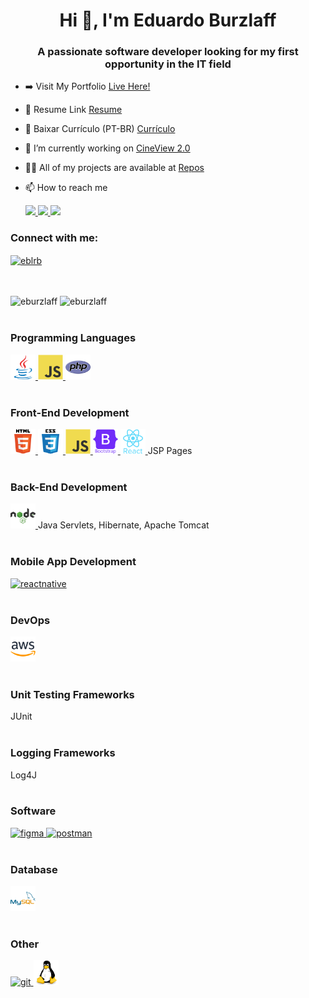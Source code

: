 <h1 align="center">Hi 👋, I'm Eduardo Burzlaff</h1>
<h3 align="center">A passionate software developer looking for my first opportunity in the IT field</h3>

- ➡️ Visit My Portfolio <a href="https://eburzlaff.netlify.app/" target="_blank">Live Here!</a>

- 📄 Resume Link <a href="https://1drv.ms/b/c/895dd7cf88fd96a7/EZ15PnqXXXBEgo7XZGLhBl8BkVHUPOwjfD2Pq78JZrKwRg" target="_blank">Resume</a>

- 📄 Baixar Currículo (PT-BR) <a href="https://1drv.ms/b/c/895dd7cf88fd96a7/EWFp31o4T09KuUeYEuG7BGkBuYFPFi5I-fv4FY3KMtl69w?e=7t8Pjo" target="_blank">Currículo</a>


- 🔭 I’m currently working on <a href="https://github.com/eburzlaff/cine-view-2.0-movie-app" target="_blank">CineView 2.0</a>

- 👨‍💻 All of my projects are available at <a href="https://github.com/eburzlaff?tab=repositories" target="_blank">Repos</a>

- 📫 How to reach me

    <a href="mailto:du.di.99@hotmail.com" target="_blank">
      <img src="https://img.shields.io/badge/Email-red?style=for-the-badge&logo=gmail&logoColor=white"/>
    </a>

    <a href="https://github.com/eburzlaff" target="_blank">
      <img src="https://img.shields.io/badge/github-brown?style=for-the-badge&logo=github&logoColor=white"/>
    </a>

    <a href="https://www.linkedin.com/in/eblrb/" target="_blank">
      <img src="https://img.shields.io/badge/LinkedIn-blue?style=for-the-badge&logo=linkedin&logoColor=white"/>
    </a>

<h3 align="left">Connect with me:</h3>
<p align="left">
<a href="https://linkedin.com/in/eblrb" target="_blank"><img align="center" src="https://raw.githubusercontent.com/rahuldkjain/github-profile-readme-generator/master/src/images/icons/Social/linked-in-alt.svg" alt="eblrb" height="30" width="40" /></a>
</p> <br/><br/>

<div>
  <img src="https://github-readme-stats-sigma-five.vercel.app/api/top-langs?username=eburzlaff&show_icons=true&locale=en&layout=compact&theme=tokyonight" alt="eburzlaff" height="180em" />
  <img src="https://github-readme-stats-sigma-five.vercel.app/api?username=eburzlaff&show_icons=true&locale=en&theme=tokyonight" alt="eburzlaff" height="180em"/>
</div>
<br/>

<h3 align="left">Programming Languages</h3>
<a href="https://www.java.com" target="_blank" rel="noreferrer"> <img src="https://raw.githubusercontent.com/devicons/devicon/master/icons/java/java-original.svg" alt="java" width="40" height="40"/> </a>
<a href="https://developer.mozilla.org/en-US/docs/Web/JavaScript" target="_blank" rel="noreferrer"> <img src="https://raw.githubusercontent.com/devicons/devicon/master/icons/javascript/javascript-original.svg" alt="javascript" width="40" height="40"/> </a>
<a href="https://www.php.net" target="_blank" rel="noreferrer"> <img src="https://raw.githubusercontent.com/devicons/devicon/master/icons/php/php-original.svg" alt="php" width="40" height="40"/> </a>
<br/><br/>

<h3 align="left">Front-End Development</h3>
<a href="https://www.w3.org/html/" target="_blank" rel="noreferrer"> <img src="https://raw.githubusercontent.com/devicons/devicon/master/icons/html5/html5-original-wordmark.svg" alt="html5" width="40" height="40"/> </a>
<a href="https://www.w3schools.com/css/" target="_blank" rel="noreferrer"> <img src="https://raw.githubusercontent.com/devicons/devicon/master/icons/css3/css3-original-wordmark.svg" alt="css3" width="40" height="40"/> </a>
<a href="https://developer.mozilla.org/en-US/docs/Web/JavaScript" target="_blank" rel="noreferrer"> <img src="https://raw.githubusercontent.com/devicons/devicon/master/icons/javascript/javascript-original.svg" alt="javascript" width="40" height="40"/> </a>
<a href="https://getbootstrap.com" target="_blank" rel="noreferrer"> <img src="https://raw.githubusercontent.com/devicons/devicon/master/icons/bootstrap/bootstrap-plain-wordmark.svg" alt="bootstrap" width="40" height="40"/> </a>
<a href="https://reactjs.org/" target="_blank" rel="noreferrer"> <img src="https://raw.githubusercontent.com/devicons/devicon/master/icons/react/react-original-wordmark.svg" alt="react" width="40" height="40"/> </a>
<!-- <a href="https://angular.io" target="_blank" rel="noreferrer"> <img src="https://angular.io/assets/images/logos/angular/angular.svg" alt="angular" width="40" height="40"/> </a> -->
<span>JSP Pages</span>
<br/><br/>
  
<h3 align="left">Back-End Development</h3>
<a href="https://nodejs.org" target="_blank" rel="noreferrer"> <img src="https://raw.githubusercontent.com/devicons/devicon/master/icons/nodejs/nodejs-original-wordmark.svg" alt="nodejs" width="40" height="40"/> </a>
<span>Java Servlets, Hibernate, Apache Tomcat</span>
<br/><br/>

<h3 align="left">Mobile App Development</h3>
<a href="https://reactnative.dev/" target="_blank" rel="noreferrer"> <img src="https://reactnative.dev/img/header_logo.svg" alt="reactnative" width="40" height="40"/> </a>
<br/><br/>

<h3 align="left">DevOps</h3>
<a href="https://aws.amazon.com" target="_blank" rel="noreferrer"> <img src="https://raw.githubusercontent.com/devicons/devicon/master/icons/amazonwebservices/amazonwebservices-original-wordmark.svg" alt="aws" width="40" height="40"/> </a>
<br/><br/>

<h3 align="left">Unit Testing Frameworks</h3>
<span>JUnit</span>
<br/><br/>

<h3 align="left">Logging Frameworks</h3>
<span>Log4J</span>
<br/><br/>

<h3 align="left">Software</h3>
<a href="https://www.figma.com/" target="_blank" rel="noreferrer"> <img src="https://www.vectorlogo.zone/logos/figma/figma-icon.svg" alt="figma" width="40" height="40"/> </a>
<a href="https://postman.com" target="_blank" rel="noreferrer"> <img src="https://www.vectorlogo.zone/logos/getpostman/getpostman-icon.svg" alt="postman" width="40" height="40"/> </a>
<br/><br/>

<h3 align="left">Database</h3>
<a href="https://www.mysql.com/" target="_blank" rel="noreferrer"> <img src="https://raw.githubusercontent.com/devicons/devicon/master/icons/mysql/mysql-original-wordmark.svg" alt="mysql" width="40" height="40"/> </a>
<br/><br/>

<h3 align="left">Other</h3>
<a href="https://git-scm.com/" target="_blank" rel="noreferrer"> <img src="https://www.vectorlogo.zone/logos/git-scm/git-scm-icon.svg" alt="git" width="40" height="40"/> </a>
<a href="https://www.linux.org/" target="_blank" rel="noreferrer"> <img src="https://raw.githubusercontent.com/devicons/devicon/master/icons/linux/linux-original.svg" alt="linux" width="40" height="40"/> </a>




